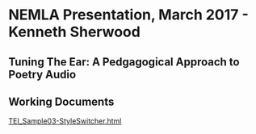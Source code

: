 # NEMLA Presentation, March 2017 - Kenneth Sherwood
## Tuning The Ear: A Pedgagogical Approach to Poetry Audio
## Working Documents
[TEI_Sample03-StyleSwitcher.html](http:/profsherwood.github.io/nemla/TEI_Sample03-StyleSwitcher.html)
